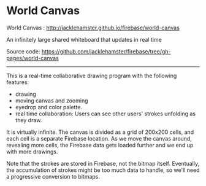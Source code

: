 # World Canvas

World Canvas : http://jacklehamster.github.io/firebase/world-canvas

An infinitely large shared whiteboard that updates in real time

Source code: https://github.com/jacklehamster/firebase/tree/gh-pages/world-canvas

______

This is a real-time collaborative drawing program with the following features:
- drawing
- moving canvas and zooming
- eyedrop and color palette.
- real time collaboration: Users can see other users' strokes unfolding as they draw.

It is virtually infinite. The canvas is divided as a grid of 200x200 cells, and each cell is a separate Firebase location. As we move the canvas around, revealing more cells, the Firebase data gets loaded further and we end up with more drawings.

Note that the strokes are stored in Firebase, not the bitmap itself. Eventually, the accumulation of strokes might be too much data to handle, so we'll need a progressive conversion to bitmaps.
